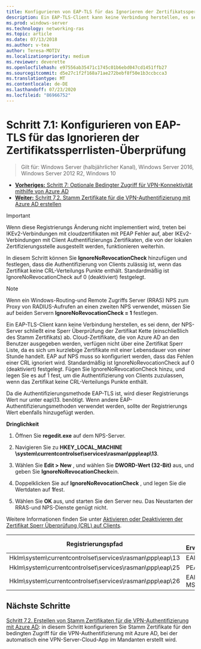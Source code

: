 ```yaml
---
title: Konfigurieren von EAP-TLS für das Ignorieren der Zertifikatssperrlisten-Überprüfung
description: Ein EAP-TLS-Client kann keine Verbindung herstellen, es sei denn, der NPS-Server schließt eine Sperr Überprüfung der Zertifikatskette (einschließlich des Stamm Zertifikats) des Clients ab und überprüft, ob Zertifikate widerrufen wurden.
ms.prod: windows-server
ms.technology: networking-ras
ms.topic: article
ms.date: 07/13/2018
ms.author: v-tea
author: Teresa-MOTIV
ms.localizationpriority: medium
ms.reviewer: deverette
ms.openlocfilehash: e97556ab35471c1745c01b6ebd047cd1451ffb27
ms.sourcegitcommit: d5e27c1f2f168a71ae272bebf8f50e1b3ccbcca3
ms.translationtype: MT
ms.contentlocale: de-DE
ms.lasthandoff: 07/23/2020
ms.locfileid: "86966752"
---
```

# <a name="step-71-configure-eap-tls-to-ignore-certificate-revocation-list-crl-checking"></a>Schritt 7.1: Konfigurieren von EAP-TLS für das Ignorieren der Zertifikatssperrlisten-Überprüfung

>Gilt für: Windows Server (halbjährlicher Kanal), Windows Server 2016, Windows Server 2012 R2, Windows 10

- [**Vorheriges:** Schritt 7: Optionale Bedingter Zugriff für VPN-Konnektivität mithilfe von Azure AD](ad-ca-vpn-connectivity-windows10.md)
- [**Weiter:** Schritt 7,2. Stamm Zertifikate für die VPN-Authentifizierung mit Azure AD erstellen](vpn-create-root-cert-for-vpn-auth-azure-ad.md)

>[!IMPORTANT]
>Wenn diese Registrierungs Änderung nicht implementiert wird, treten bei IKEv2-Verbindungen mit cloudzertifikaten mit PEAP Fehler auf, aber IKEv2-Verbindungen mit Client Authentifizierungs Zertifikaten, die von der lokalen Zertifizierungsstelle ausgestellt werden, funktionieren weiterhin.

In diesem Schritt können Sie **IgnoreNoRevocationCheck** hinzufügen und festlegen, dass die Authentifizierung von Clients zulässig ist, wenn das Zertifikat keine CRL-Verteilungs Punkte enthält. Standardmäßig ist IgnoreNoRevocationCheck auf 0 (deaktiviert) festgelegt.

>[!NOTE]
>Wenn ein Windows-Routing-und Remote Zugriffs Server (RRAS) NPS zum Proxy von RADIUS-Aufrufen an einen zweiten NPS verwendet, müssen Sie auf beiden Servern **IgnoreNoRevocationCheck = 1** festlegen.

Ein EAP-TLS-Client kann keine Verbindung herstellen, es sei denn, der NPS-Server schließt eine Sperr Überprüfung der Zertifikat Kette (einschließlich des Stamm Zertifikats) ab. Cloud-Zertifikate, die von Azure AD an den Benutzer ausgegeben werden, verfügen nicht über eine Zertifikat Sperr Liste, da es sich um kurzlebige Zertifikate mit einer Lebensdauer von einer Stunde handelt. EAP auf NPS muss so konfiguriert werden, dass das Fehlen einer CRL ignoriert wird. Standardmäßig ist IgnoreNoRevocationCheck auf 0 (deaktiviert) festgelegt. Fügen Sie IgnoreNoRevocationCheck hinzu, und legen Sie es auf 1 fest, um die Authentifizierung von Clients zuzulassen, wenn das Zertifikat keine CRL-Verteilungs Punkte enthält. 

Da die Authentifizierungsmethode EAP-TLS ist, wird dieser Registrierungs Wert nur unter eap\13. benötigt. Wenn andere EAP-Authentifizierungsmethoden verwendet werden, sollte der Registrierungs Wert ebenfalls hinzugefügt werden. 

**Dringlichkeit**

1. Öffnen Sie **regedit.exe** auf dem NPS-Server.

2. Navigieren Sie zu **HKEY_LOCAL_MACHINE \system\currentcontrolset\services\rasman\ppp\eap\13**.

3. Wählen Sie **Edit > New** , und wählen Sie **DWORD-Wert (32-Bit)** aus, und geben Sie **IgnoreNoRevocationCheck**ein.

4. Doppelklicken Sie auf **IgnoreNoRevocationCheck** , und legen Sie die Wertdaten auf **1**fest.

5. Wählen Sie **OK** aus, und starten Sie den Server neu. Das Neustarten der RRAS-und NPS-Dienste genügt nicht.

Weitere Informationen finden Sie unter [Aktivieren oder Deaktivieren der Zertifikat Sperr Überprüfung (CRL) auf Clients](/previous-versions/system-center/configuration-manager-2007/bb680540(v=technet.10)).


|Registrierungspfad  |EAP-Erweiterung  |
|---------|---------|
|Hklm\system\currentcontrolset\services\rasman\ppp\eap\13     |EAP-TLS         |
|Hklm\system\currentcontrolset\services\rasman\ppp\eap\25     |PEAP         |
|Hklm\system\currentcontrolset\services\rasman\ppp\eap\26     |EAP-MSCHAP V2         |

## <a name="next-steps"></a>Nächste Schritte

[Schritt 7,2. Erstellen von Stamm Zertifikaten für die VPN-Authentifizierung mit Azure AD](vpn-create-root-cert-for-vpn-auth-azure-ad.md): in diesem Schritt konfigurieren Sie Stamm Zertifikate für den bedingten Zugriff für die VPN-Authentifizierung mit Azure AD, bei der automatisch eine VPN-Server-Cloud-App im Mandanten erstellt wird.
